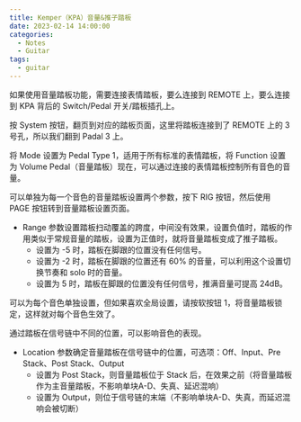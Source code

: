 ```yaml
---
title: Kemper（KPA）音量&推子踏板
date: 2023-02-14 14:00:00
categories:
  - Notes
  - Guitar
tags:
  - guitar
---
```


如果使用音量踏板功能，需要连接表情踏板，要么连接到 REMOTE 上，要么连接到 KPA 背后的 Switch/Pedal 开关/踏板插孔上。

<hairy-image src="https://pic.imgdb.cn/item/63eb3309f144a010072c5429.jpg" />

按 System 按钮，翻页到对应的踏板页面，这里将踏板连接到了 REMOTE 上的 3 号孔，所以我们翻到 Padal 3 上。

将 Mode 设置为 Pedal Type 1，适用于所有标准的表情踏板，将 Function 设置为 Volume Pedal（音量踏板）现在，可以通过连接的表情踏板控制所有音色的音量。

可以单独为每一个音色的音量踏板设置两个参数，按下 RIG 按钮，然后使用 PAGE 按钮转到音量踏板设置页面。

<!-- more -->

<hairy-image src="https://pic.imgdb.cn/item/63eb33eaf144a010072e22a0.jpg" />

- Range 参数设置踏板扫动覆盖的跨度，中间没有效果，设置负值时，踏板的作用类似于常规音量的踏板，设置为正值时，就将音量踏板变成了推子踏板。
  - 设置为 -5 时，踏板在脚跟的位置没有任何信号。
  - 设置为 -2 时，踏板在脚跟的位置还有 60% 的音量，可以利用这个设置切换节奏和 solo 时的音量。
  - 设置为 5 时，踏板在脚跟的位置没有任何信号，推满音量可提高 24dB。

可以为每个音色单独设置，但如果喜欢全局设置，请按软按钮 1，将音量踏板锁定，这样就对每个音色生效了。

<hairy-image src="https://pic.imgdb.cn/item/63eb35bcf144a0100731f35d.jpg" />

通过踏板在信号链中不同的位置，可以影响音色的表现。

- Location 参数确定音量踏板在信号链中的位置，可选项：Off、Input、Pre Stack、Post Stack、Output
  - 设置为 Post Stack，则音量踏板位于 Stack 后，在效果之前（将音量踏板作为主音量踏板，不影响单块A-D、失真、延迟混响）
  - 设置为 Output，则位于信号链的末端（不影响单块A-D、失真，而延迟混响会被切断）

